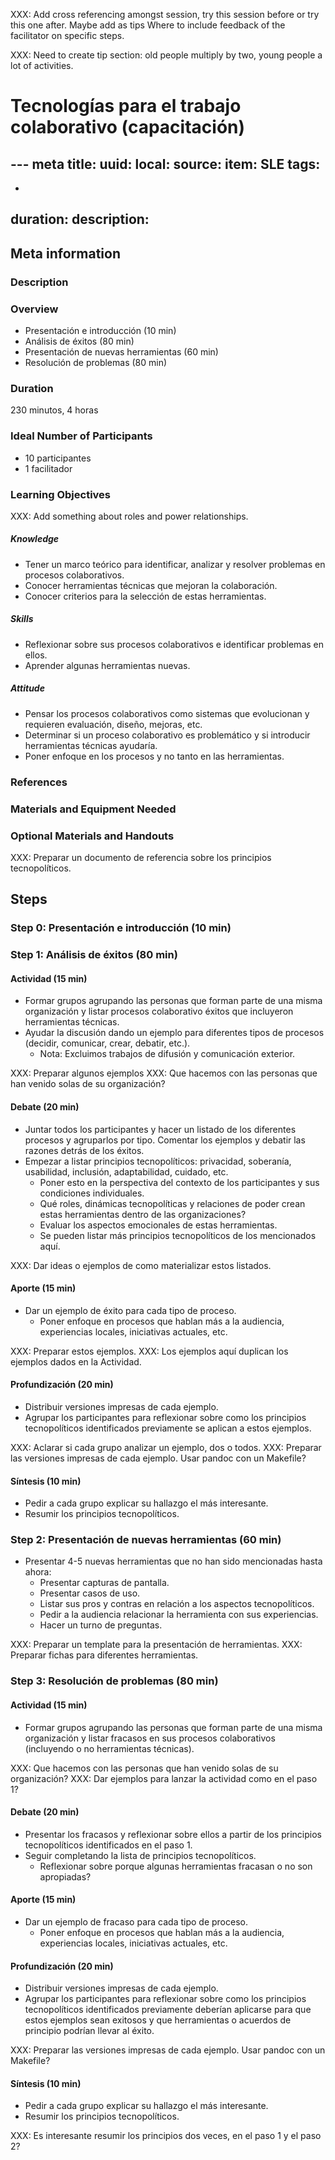 ﻿XXX: Add cross referencing amongst session, try this session before or try this one after.
     Maybe add as tips Where to include feedback of the facilitator on specific steps.

XXX: Need to create tip section: old people multiply by two, young people a lot of activities.

# Tecnologías para el trabajo colaborativo (capacitación)
--- meta
title:
uuid:
local:
source:
item: SLE
tags:
  -
  -
duration:
description:
---

## Meta information

### Description

### Overview

- Presentación e introducción (10 min)
- Análisis de éxitos (80 min)
- Presentación de nuevas herramientas (60 min)
- Resolución de problemas (80 min)

### Duration

230 minutos, 4 horas

### Ideal Number of Participants

- 10 participantes
- 1 facilitador

### Learning Objectives

XXX: Add something about roles and power relationships.

##### Knowledge

- Tener un marco teórico para identificar, analizar y resolver problemas
  en procesos colaborativos.
- Conocer herramientas técnicas que mejoran la colaboración.
- Conocer criterios para la selección de estas herramientas.

##### Skills

- Reflexionar sobre sus procesos colaborativos e identificar problemas
  en ellos.
- Aprender algunas herramientas nuevas.

##### Attitude

- Pensar los procesos colaborativos como sistemas que evolucionan y
  requieren evaluación, diseño, mejoras, etc.
- Determinar si un proceso colaborativo es problemático y si introducir
  herramientas técnicas ayudaría.
- Poner enfoque en los procesos y no tanto en las herramientas.

### References

### Materials and Equipment Needed

### Optional Materials and Handouts

XXX: Preparar un documento de referencia sobre los principios tecnopolíticos.

## Steps

### Step 0: Presentación e introducción (10 min)

### Step 1: Análisis de éxitos (80 min)

#### Actividad (15 min)

- Formar grupos agrupando las personas que forman parte de una misma
  organización y listar procesos colaborativo éxitos que incluyeron
  herramientas técnicas.
- Ayudar la discusión dando un ejemplo para diferentes tipos de procesos
  (decidir, comunicar, crear, debatir, etc.).
  - Nota: Excluimos trabajos de difusión y comunicación exterior.

XXX: Preparar algunos ejemplos
XXX: Que hacemos con las personas que han venido solas de su organización?

#### Debate (20 min)

- Juntar todos los participantes y hacer un listado de los diferentes
  procesos y agruparlos por tipo. Comentar los ejemplos y debatir las
  razones detrás de los éxitos.
- Empezar a listar principios tecnopolíticos: privacidad, soberanía,
  usabilidad, inclusión, adaptabilidad, cuidado, etc.
  - Poner esto en la perspectiva del contexto de los participantes y sus
    condiciones individuales.
  - Qué roles, dinámicas tecnopolíticas y relaciones de poder crean
    estas herramientas dentro de las organizaciones?
  - Evaluar los aspectos emocionales de estas herramientas.
  - Se pueden listar más principios tecnopolíticos de los mencionados
    aquí.

XXX: Dar ideas o ejemplos de como materializar estos listados.

#### Aporte (15 min)

- Dar un ejemplo de éxito para cada tipo de proceso.
  - Poner enfoque en procesos que hablan más a la audiencia,
    experiencias locales, iniciativas actuales, etc.

XXX: Preparar estos ejemplos.
XXX: Los ejemplos aquí duplican los ejemplos dados en la Actividad.

#### Profundización (20 min)

- Distribuir versiones impresas de cada ejemplo.
- Agrupar los participantes para reflexionar sobre como los principios
  tecnopolíticos identificados previamente se aplican a estos ejemplos.

XXX: Aclarar si cada grupo analizar un ejemplo, dos o todos.
XXX: Preparar las versiones impresas de cada ejemplo. Usar pandoc con un Makefile?

#### Síntesis (10 min)

- Pedir a cada grupo explicar su hallazgo el más interesante.
- Resumir los principios tecnopolíticos.

### Step 2: Presentación de nuevas herramientas (60 min)

- Presentar 4-5 nuevas herramientas que no han sido mencionadas hasta
  ahora:
  - Presentar capturas de pantalla.
  - Presentar casos de uso.
  - Listar sus pros y contras en relación a los aspectos tecnopolíticos.
  - Pedir a la audiencia relacionar la herramienta con sus experiencias.
  - Hacer un turno de preguntas.

XXX: Preparar un template para la presentación de herramientas.
XXX: Preparar fichas para diferentes herramientas.

### Step 3: Resolución de problemas (80 min)

#### Actividad (15 min)

- Formar grupos agrupando las personas que forman parte de una misma
  organización y listar fracasos en sus procesos colaborativos
  (incluyendo o no herramientas técnicas).

XXX: Que hacemos con las personas que han venido solas de su organización?
XXX: Dar ejemplos para lanzar la actividad como en el paso 1?

#### Debate (20 min)

- Presentar los fracasos y reflexionar sobre ellos a partir de los
  principios tecnopolíticos identificados en el paso 1.
- Seguir completando la lista de principios tecnopolíticos.
  - Reflexionar sobre porque algunas herramientas fracasan o no son apropiadas?

#### Aporte (15 min)

- Dar un ejemplo de fracaso para cada tipo de proceso.
  - Poner enfoque en procesos que hablan más a la audiencia,
    experiencias locales, iniciativas actuales, etc.

#### Profundización (20 min)

- Distribuir versiones impresas de cada ejemplo.
- Agrupar los participantes para reflexionar sobre como los principios
  tecnopolíticos identificados previamente deberían aplicarse para que
  estos ejemplos sean exitosos y que herramientas o acuerdos de
  principio podrían llevar al éxito.

XXX: Preparar las versiones impresas de cada ejemplo. Usar pandoc con un Makefile?

#### Síntesis (10 min)

- Pedir a cada grupo explicar su hallazgo el más interesante.
- Resumir los principios tecnopolíticos.

XXX: Es interesante resumir los principios dos veces, en el paso 1 y el paso 2?
